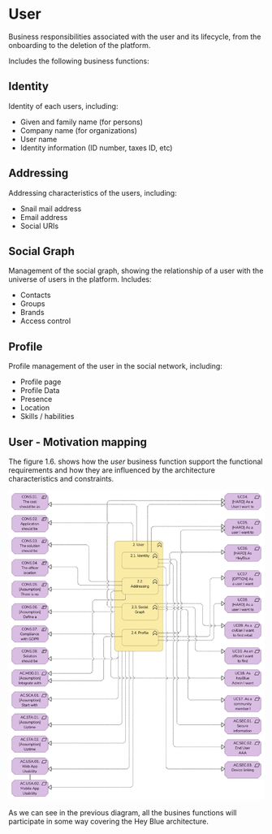 # User

Business responsibilities associated with the user and its lifecycle, from the onboarding to the deletion of the platform.

Includes the following business functions:

## Identity

Identity of each users, including:

* Given and family name (for persons)
* Company name (for organizations)
* User name
* Identity information (ID number, taxes ID, etc)

## Addressing

Addressing characteristics of the users, including:

* Snail mail address
* Email address
* Social URIs

## Social Graph

Management of the social graph, showing the relationship of a user with the universe of users in the platform. Includes:

* Contacts
* Groups
* Brands
* Access control

## Profile

Profile management of the user in the social network, including:

* Profile page
* Profile Data
* Presence
* Location
* Skills / habilities

## User - Motivation mapping

The figure 1.6. shows how the *user* business function support the functional requirements and how they are influenced by the architecture characteristics and constraints.

![User - Motivation matrix](/Assets/1.6-Motivation-User-mapping.png)

As we can see in the previous diagram, all the busines functions will participate in some way covering the Hey Blue architecture.